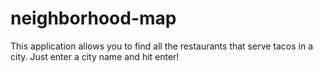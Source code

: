 # neighborhood-map

This application allows you to find all the restaurants that serve tacos in a city. Just enter a city name and hit enter!